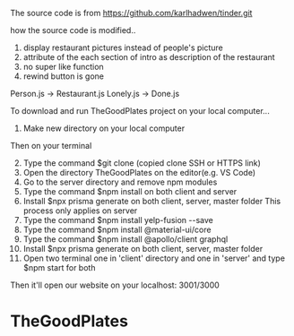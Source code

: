 The source code is from https://github.com/karlhadwen/tinder.git

how the source code is modified..

1. display restaurant pictures instead of people's picture 
2. attribute of the each section of intro as description of the restaurant 
3. no super like function 
4. rewind button is gone

Person.js -> Restaurant.js 
Lonely.js -> Done.js

To download and run TheGoodPlates project on your local computer...

1. Make new directory on your local computer

Then on your terminal

2. Type the command $git clone (copied clone SSH or HTTPS link)
3. Open the directory TheGoodPlates on the editor(e.g. VS Code)
4. Go to the server directory and remove npm modules
4. Type the command $npm install on both client and server 
5. Install $npx prisma generate on both client, server, master folder
This process only applies on server
6. Type the command $npm install yelp-fusion --save
7. Type the command $npm install @material-ui/core
8. Type the command $npm install @apollo/client graphql
9. Install $npx prisma generate on both client, server, master folder
10. Open two terminal one in 'client' directory and one in 'server' and type $npm start for both

Then it'll open our website on your localhost: 3001/3000 

# TheGoodPlates
